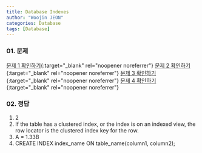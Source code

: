 ```yaml
---
title: Database Indexes
author: "Woojin JEON"
categories: Database
tags: [Database]
---
```


### 01. 문제

[문제 1 확인하기](https://www.hackerrank.com/challenges/indexes-1/problem?isFullScreen=true){:target="_blank" rel="noopener noreferrer"}
[문제 2 확인하기](https://www.hackerrank.com/challenges/indexes-2/problem){:target="_blank" rel="noopener noreferrer"}
[문제 3 확인하기](https://www.hackerrank.com/challenges/indexes-3/problem){:target="_blank" rel="noopener noreferrer"}
[문제 4 확인하기](https://www.hackerrank.com/challenges/indexes-4/problem){:target="_blank" rel="noopener noreferrer"}

### 02. 정답

1. 2
2. If the table has a clustered index, or the index is on an indexed view, the row locator is the clustered index key for the row.
3. A = 1.33B
4. CREATE INDEX index_name ON table_name(column1, column2);
